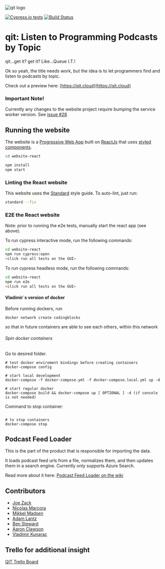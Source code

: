 ![qit logo](https://github.com/codingblocks/podcast-app/blob/master/website-react/public/images/icons/icon-144x144.png)

[![Cypress.io tests](https://img.shields.io/badge/cypress.io-tests-green.svg?style=flat-square)](https://cypress.io) [![Build Status](https://travis-ci.org/codingblocks/podcast-app.svg?branch=master)](https://travis-ci.org/codingblocks/podcast-app)

# qit: Listen to Programming Podcasts by Topic
qit...get it? get it? Like...Queue I.T.!

Ok so yeah, the title needs work, but the idea is to let programmers find and listen to podcasts by topic.

Check out a preview here: [https://qit.cloud](https://qit.cloud)

### Important Note!

Currently any changes to the website project require bumping the service worker version. See [issue #28](https://github.com/codingblocks/podcast-app/issues/28)

## Running the website

The website is a [Progressive Web App](https://developers.google.com/web/progressive-web-apps/) built on [ReactJs](https://reactjs.org/) that uses [styled components](https://www.styled-components.com/docs/basics).

```bash
cd website-react

npm install
npm start
```

### Linting the React website

This website uses the [Standard](https://github.com/standard/standard) style guide.
To auto-lint, just run:

```bash
standard --fix
```
### E2E the React website

Note: prior to running the e2e tests, manually start the react app (see above).

To run cypress interactive mode, run the following commands:

```bash
cd website-react
npm run cypress:open
<click run all tests on the GUI>
```

To run cypress headless mode, run the following commands:

```bash
cd website-react
npm run e2e
<click run all tests on the GUI>
```

#### Vladimir`s version of docker
Before running dockers, run
```bash
docker network create codingblocks
```
so that in future containers are able to see each others, within this network

###### Spin docker containers
Go to desired folder.
```
# test docker enviroment bindings before creating containers
docker-compose config

# start local development
docker-compose -f docker-compose.yml -f docker-compose.local.yml up -d

# start regular docker
docker-compose build && docker-compose up [ OPTIONAL ] -d (if console is not needed)  
```

Command to stop container:

```;bash

# to stop containers
docker-compose stop
```

## Podcast Feed Loader

This is the part of the product that is responsible for importing the data.

It loads podcast feed urls from a file, normalizes them, and then updates them in a search engine. Currently only supports Azure Search.

Read more about it here: [Podcast Feed Loader on the wiki](https://github.com/codingblocks/podcast-app/wiki/Podcast-Feed-Loader)

## Contributors
- [Joe Zack](https://github.com/THEjoezack)
- [Nicolas Marcora](https://github.com/nmarcora)
- [Mikkel Madsen](https://github.com/Madsn)
- [Adam Lantz](https://github.com/AdamLantz)
- [Ben Steward](https://github.com/tehpsalmist)
- [Aaron Clawson](https://github.com/MadVikingGod)
- [Vladimir Kunarac](https://github.com/vlado92)

## Trello for additional insight 
[QIT Trello Board](https://trello.com/b/RTgaMRh0/qit)
